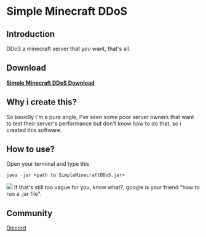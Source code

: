 # Simple Minecraft DDoS

## Introduction
DDoS a minecraft server that you want, that's all.

## Download
**[Simple Minecraft DDoS Download](https://github.com/CaoTrongThang/SimpleMinecraftDDoS/releases/tag/MinecraftDDoS)**

## Why i create this?
So basiclly I'm a pure angle, I've seen some poor server owners that want to test their server's performance but don't know how to do that, so i created this software.

## How to use?
Open your terminal and type this
```
java -jar <path to SimpleMinecraftDDoS.jar>
```
![](https://media.giphy.com/media/gsodtbrtmkK1qnwKZx/giphy.gif)
If that's still too vague for you, know what?, google is your friend "how to run a .jar file".

## Community
[Discord](https://discord.gg/Fg4cSDt)
